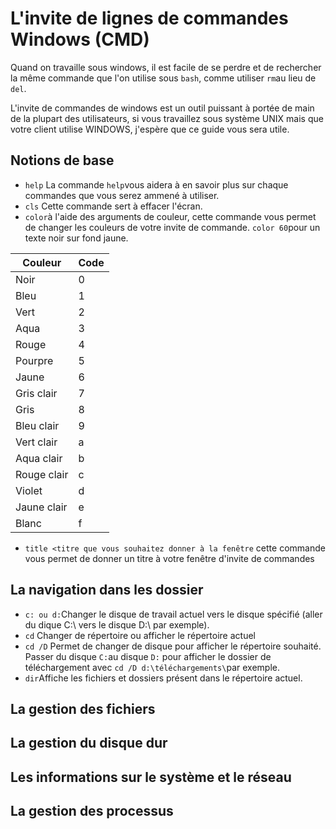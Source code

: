 # L'invite de lignes de commandes Windows (CMD)

Quand on travaille sous windows, il est facile de se perdre et de rechercher la même commande que l'on utilise sous `bash`, comme utiliser `rm`au lieu de `del`.

L'invite de commandes de windows est un outil puissant à portée de main de la plupart des utilisateurs, si vous travaillez sous système UNIX mais que votre client utilise WINDOWS, j'espère que ce guide vous sera utile.

## Notions de base

- `help` La commande `help`vous aidera à en savoir plus sur chaque commandes que vous serez ammené à utiliser.
- `cls` Cette commande sert à effacer l'écran.
- `color`à l'aide des arguments de couleur, cette commande vous permet de changer les couleurs de votre invite de commande. `color 60`pour un texte noir sur fond jaune.

| Couleur     | Code |
| ----------- | -----|
| Noir        | 0    |
| Bleu        | 1    |
| Vert        | 2    |
| Aqua        | 3    |
| Rouge       | 4    |
| Pourpre     | 5    |
| Jaune       | 6    |
| Gris clair  | 7    |
| Gris        | 8    |
| Bleu clair  | 9    |
| Vert clair  | a    |
| Aqua clair  | b    |
| Rouge clair | c    |
| Violet      | d    |
| Jaune clair | e    |
| Blanc       | f    |


- `title <titre que vous souhaitez donner à la fenêtre` cette commande vous permet de donner un titre à votre fenêtre d'invite de commandes

## La navigation dans les dossier

- `c: ou d:`Changer le disque de travail actuel vers le disque spécifié (aller du dique C:\ vers le disque D:\ par exemple).
- `cd` Changer de répertoire ou afficher le répertoire actuel
- `cd /D` Permet de changer de disque pour afficher le répertoire souhaité. Passer du disque `C:`au disque `D:` pour afficher le dossier de téléchargement avec `cd /D d:\téléchargements\`par exemple.
- `dir`Affiche les fichiers et dossiers présent dans le répertoire actuel.

## La gestion des fichiers

## La gestion du disque dur

## Les informations sur le système et le réseau

## La gestion des processus

